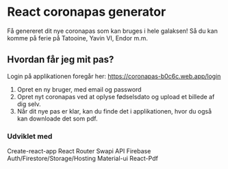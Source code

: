 # React coronapas generator

Få genereret dit nye coronapas som kan bruges i hele galaksen! Så du kan komme på ferie på Tatooine, Yavin VI, Endor m.m.

## Hvordan får jeg mit pas?

Login på applikationen foregår her: https://coronapas-b0c6c.web.app/login

1. Opret en ny bruger, med email og password
2. Opret nyt coronapas ved at oplyse fødselsdato og upload et billede af dig selv.
3. Når dit nye pas er klar, kan du finde det i applikationen, hvor du også kan downloade det som pdf.

### Udviklet med

Create-react-app
React Router
Swapi API
Firebase Auth/Firestore/Storage/Hosting
Material-ui
React-Pdf


